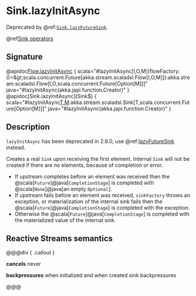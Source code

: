 # Sink.lazyInitAsync

Deprecated by @ref:[`Sink.lazyFutureSink`](lazyFutureSink.md).

@ref[Sink operators](../index.md#sink-operators)

## Signature

@apidoc[Flow.lazyInitAsync](Flow$) { scala="#lazyInitAsync[I,O,M](flowFactory:()=&gt;scala.concurrent.Future[akka.stream.scaladsl.Flow[I,O,M]]):akka.stream.scaladsl.Flow[I,O,scala.concurrent.Future[Option[M]]]" java="#lazyInitAsync(akka.japi.function.Creator)" }
@apidoc[Sink.lazyInitAsync](Sink$) { scala="#lazyInitAsync[T,M](sinkFactory:()=&gt;scala.concurrent.Future[akka.stream.scaladsl.Sink[T,M]]):akka.stream.scaladsl.Sink[T,scala.concurrent.Future[Option[M]]]" java="#lazyInitAsync(akka.japi.function.Creator)" }


## Description

`lazyInitAsync` has been deprecated in 2.6.0, use @ref:[lazyFutureSink](lazyFutureSink.md) instead.

Creates a real `Sink` upon receiving the first element. Internal `Sink` will not be created if there are no elements,
because of completion or error.

- If upstream completes before an element was received then the @scala[`Future`]@java[`CompletionStage`] is completed with @scala[`None`]@java[an empty `Optional`].
- If upstream fails before an element was received, `sinkFactory` throws an exception, or materialization of the internal
  sink fails then the @scala[`Future`]@java[`CompletionStage`] is completed with the exception.
- Otherwise the @scala[`Future`]@java[`CompletionStage`] is completed with the materialized value of the internal sink.

## Reactive Streams semantics

@@@div { .callout }

**cancels** never

**backpressures** when initialized and when created sink backpressures

@@@


